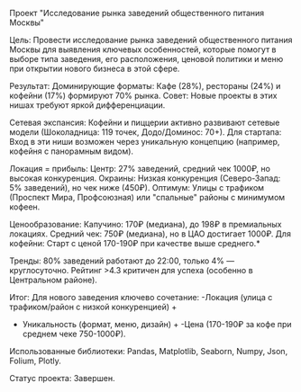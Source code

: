 Проект "Исследование рынка заведений общественного питания Москвы"

Цель:
Провести исследование рынка заведений общественного питания Москвы для выявления ключевых особенностей, которые помогут в выборе типа заведения, его расположения, 
ценовой политики и меню при открытии нового бизнеса в этой сфере.

Результат:
Доминирующие форматы:
Кафе (28%), рестораны (24%) и кофейни (17%) формируют 70% рынка.
Совет: Новые проекты в этих нишах требуют яркой дифференциации.

Сетевая экспансия:
Кофейни и пиццерии активно развивают сетевые модели (Шоколадница: 119 точек, Додо/Доминос: 70+).
Для стартапа: Вход в эти ниши возможен через уникальную концепцию (например, кофейня с панорамным видом).

Локация = прибыль:
Центр: 27% заведений, средний чек 1000₽, но высокая конкуренция.
Окраины: Низкая конкуренция (Северо-Запад: 5% заведений), но чек ниже (450₽).
Оптимум: Улицы с трафиком (Проспект Мира, Профсоюзная) или "спальные" районы с минимумом кофеен.

Ценообразование:
Капучино: 170₽ (медиана), до 198₽ в премиальных локациях.
Средний чек: 750₽ (медиана), но в ЦАО достигает 1000₽.
Для кофейни: Старт с ценой 170-190₽ при качестве выше среднего.*

Тренды:
80% заведений работают до 22:00, только 4% — круглосуточно.
Рейтинг >4.3 критичен для успеха (особенно в Центральном районе).

Итог: Для нового заведения ключево сочетание:
-Локация (улица с трафиком/район с низкой конкуренцией) +
- Уникальность (формат, меню, дизайн) +
-Цена (170-190₽ за кофе при среднем чеке 750-1000₽).

Использованные библиотеки:
Pandas, Matplotlib, Seaborn, Numpy, Json, Folium, Plotly.

Статус проекта:
Завершен.